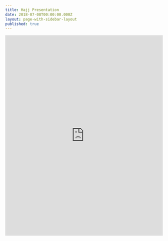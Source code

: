 ```yaml
---
title: Hajj Presentation
date: 2018-07-08T00:00:00.000Z
layout: page-with-sidebar-layout
published: true
---
```


<iframe src="https://docs.google.com/presentation/d/1zxg1KgFGc_dMi3LRbsKR0gpdantO-qRc/edit?usp=sharing&ouid=103594088080546385867&rtpof=true&sd=true" frameborder="0" width="100%" height="640" allowfullscreen="true" mozallowfullscreen="true" webkitallowfullscreen="true"></iframe>
